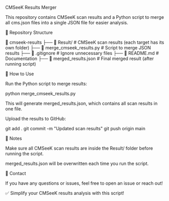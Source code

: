 CMSeeK Results Merger

This repository contains CMSeeK scan results and a Python script to merge all cms.json files into a single JSON file for easier analysis.

📂 Repository Structure

📂 cmseek-results
 ├── 📂 Result/              # CMSeeK scan results (each target has its own folder)
 ├── 📜 merge_cmseek_results.py  # Script to merge JSON results
 ├── 📜 .gitignore           # Ignore unnecessary files
 ├── 📜 README.md            # Documentation
 ├── 📜 merged_results.json  # Final merged result (after running script)

🚀 How to Use

Run the Python script to merge results:

python merge_cmseek_results.py

This will generate merged_results.json, which contains all scan results in one file.

Upload the results to GitHub:

git add .
git commit -m "Updated scan results"
git push origin main

📌 Notes

Make sure all CMSeeK scan results are inside the Result/ folder before running the script.

merged_results.json will be overwritten each time you run the script.

📧 Contact

If you have any questions or issues, feel free to open an issue or reach out!

✅ Simplify your CMSeeK results analysis with this script!

